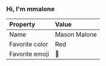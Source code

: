 ### Hi, I'm mmalone

| Property | Value |
|:---------------|:-----------------|
| Name | Mason Malone |
| Favorite color | Red |
| Favorite emoji | :milky_way: |
